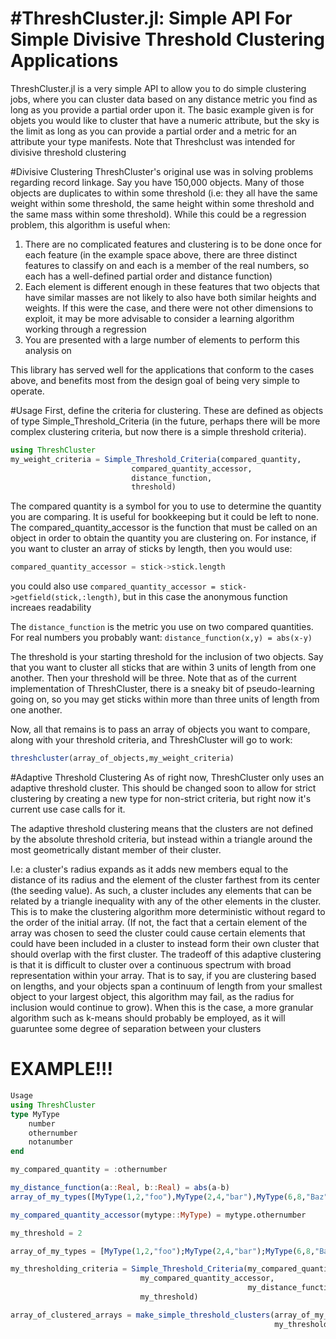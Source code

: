 #ThreshCluster.jl: Simple API For Simple Divisive Threshold Clustering Applications
=================================================================

ThreshCluster.jl is a very simple API to allow you to do simple clustering jobs, where you can cluster data based on any distance metric you find as long as you provide a partial order upon it. The basic example given is for objets you would like to cluster that have a numeric attribute, but the sky is the limit as long as you can provide a partial order and a metric for an attribute your type manifests. Note that Threshclust was intended for divisive threshold clustering 

#Divisive Clustering
ThreshCluster's original use was in solving problems regarding record linkage. Say you have 150,000 objects. Many of those objects are duplicates to within some threshold (i.e: they all have the same weight within some threshold, the same height within some threshold and the same mass within some threshold). While this could be a regression problem, this algorithm is useful when:
1. There are no complicated features and clustering is to be done once for each feature (in the example space above, there are three distinct features to classify on and each is a member of the real numbers, so each has a well-defined partial order and distance function)
2. Each element is different enough in these features that two objects that have similar masses are not likely to also have both similar heights and weights. If this were the case, and there were not other dimensions to exploit, it may be more advisable to consider a learning algorithm working through a regression
3. You are presented with a large number of elements to perform this analysis on 

This library has served well for the applications that conform to the cases above, and benefits most from the design goal of being very simple to operate. 

#Usage
First, define the criteria for clustering. These are defined as objects of type Simple_Threshold_Criteria (in the future, perhaps there will be more complex clustering criteria, but now there is a simple threshold criteria). 
```julia
using ThreshCluster
my_weight_criteria = Simple_Threshold_Criteria(compared_quantity,
					       compared_quantity_accessor,
					       distance_function,
					       threshold)
```
The compared quantity is a symbol for you to use to determine the quantity you are comparing. It is useful for bookkeeping but it could be left to none. The compared_quantity_accessor is the function that must be called on an object in order to obtain the quantity you are clustering on. For instance, if you want to cluster an array of sticks by length, then you would use:
```julia
compared_quantity_accessor = stick->stick.length
```

you could also use `compared_quantity_accessor = stick->getfield(stick,:length)`, but in this case the anonymous function increaes readability

The `distance_function` is the metric you use on two compared quantities. For real numbers you probably want:
`distance_function(x,y) = abs(x-y)`

The threshold is your starting threshold for the inclusion of two objects. Say that you want to cluster all sticks that are within 3 units of length from one another. Then your threshold will be three. Note that as of the current implementation of ThreshCluster, there is a sneaky bit of pseudo-learning going on, so you may get sticks within more than three units of length from one another.

Now, all that remains is to pass an array of objects you want to compare, along with your threshold criteria, and ThreshCluster will go to work:

```julia
threshcluster(array_of_objects,my_weight_criteria)
```

#Adaptive Threshold Clustering
As of right now, ThreshCluster only uses an adaptive threshold cluster. This should be changed soon to allow for strict clustering by creating a new type for non-strict criteria, but right now it's current use case calls for it. 

The adaptive threshold clustering means that the clusters are not defined by the absolute threshold criteria, but instead within a triangle around the most geometrically distant member of their cluster. 

I.e: a cluster's radius expands as it adds new members equal to the distance of its radius and the element of the cluster farthest from its center (the seeding value). As such, a cluster includes any elements that can be related by a triangle inequality with any of the other elements in the cluster. This is to make the clustering algorithm more deterministic without regard to the order of the initial array. (If not, the fact that a certain element of the array was chosen to seed the cluster could cause certain elements that could have been included in a cluster to instead form their own cluster that should overlap with the first cluster. The tradeoff of this adaptive clustering is that it is difficult to cluster over a continuous spectrum with broad representation within your array. That is to say, if you are clustering based on lengths, and your objects span a continuum of length from your smallest object to your largest object, this algorithm may fail, as the radius for inclusion would continue to grow). When this is the case, a more granular algorithm such as k-means should probably be employed, as it will guaruntee some degree of separation between your clusters

# EXAMPLE!!!
```julia
Usage
using ThreshCluster
type MyType
	number
	othernumber
	notanumber
end

my_compared_quantity = :othernumber

my_distance_function(a::Real, b::Real) = abs(a-b)
array_of_my_types([MyType(1,2,"foo"),MyType(2,4,"bar"),MyType(6,8,"Baz")])

my_compared_quantity_accessor(mytype::MyType) = mytype.othernumber

my_threshold = 2

array_of_my_types = [MyType(1,2,"foo");MyType(2,4,"bar");MyType(6,8,"Baz")]

my_thresholding_criteria = Simple_Threshold_Criteria(my_compared_quantity,
						     my_compared_quantity_accessor,
                                                     my_distance_function,
						     my_threshold)

array_of_clustered_arrays = make_simple_threshold_clusters(array_of_my_types,
                                                           my_thresholding_criteria)
```

